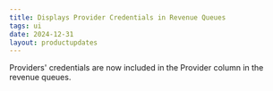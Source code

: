```yaml
---
title: Displays Provider Credentials in Revenue Queues 
tags: ui
date: 2024-12-31
layout: productupdates
---
```


Providers' credentials are now included in the Provider column in the revenue queues. 